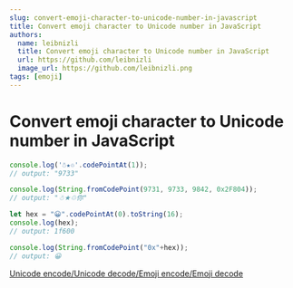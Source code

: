 ```yaml
---
slug: convert-emoji-character-to-unicode-number-in-javascript
title: Convert emoji character to Unicode number in JavaScript
authors:
  name: leibnizli
  title: Convert emoji character to Unicode number in JavaScript
  url: https://github.com/leibnizli
  image_url: https://github.com/leibnizli.png
tags: [emoji]
---
```


# Convert emoji character to Unicode number in JavaScript

```js
console.log('☃★♲'.codePointAt(1));
// output: "9733"

console.log(String.fromCodePoint(9731, 9733, 9842, 0x2F804));
// output: "☃★♲你"

let hex = "😀".codePointAt(0).toString(16);
console.log(hex);
// output: 1f600

console.log(String.fromCodePoint("0x"+hex));
// output: 😀
```

<a href="https://gadgets.gotomorrow.dev/unicode">Unicode encode/Unicode decode/Emoji encode/Emoji decode</a>
